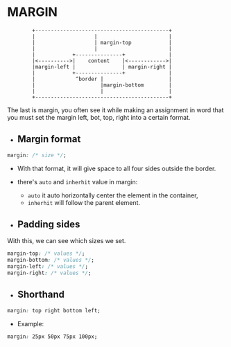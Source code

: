 # MARGIN

            +-------------------------------------------+
            |                   |                       |
            |                   | margin-top            |
            |                   |                       |
            |            +---------------+              |
            |<---------->|    content    |<------------>|
            |margin-left |               | margin-right |
            |            +---------------+              |
            |             ^border |                     |
            |                     |margin-bottom        |
            |                     |                     |
            +-------------------------------------------+


The last is margin, you often see it while making an assignment in word that you must set the margin left, bot, top, right into a certain format.

- ## Margin format
```css
margin: /* size */;
```
- With that format, it will give space to all four sides outside the border.
- there's `auto` and `inherhit` value in margin:
  - `auto` it auto horizontally center the element in the container, 
  - `inherhit` will follow the parent element.

- ## Padding sides
With this, we can see which sizes we set.
```css
margin-top: /* values */;
margin-bottom: /* values */;
margin-left: /* values */;
margin-right: /* values */;
```

- ## Shorthand
```css
margin: top right bottom left;
```
- Example:
```css
margin: 25px 50px 75px 100px;
```